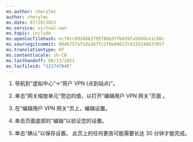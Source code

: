 ```yaml
---
ms.author: cherylmc
author: cherylmc
ms.date: 07/29/2021
ms.service: virtual-wan
ms.topic: include
ms.openlocfilehash: ec70cc8924863795f86637fb039fa5b9dce1c98c
ms.sourcegitcommit: 0046757af1da267fc2f0e88617c633524883795f
ms.translationtype: HT
ms.contentlocale: zh-CN
ms.lasthandoff: 08/13/2021
ms.locfileid: "121747045"
---
```

1. 导航到“虚拟中心”->“用户 VPN (点到站点)”。

1. 单击“网关缩放单元”旁边的值，以打开“编辑用户 VPN 网关”页面 。

1. 在“编辑用户 VPN 网关”页上，编辑设置。

1. 单击页面底部的“编辑”以验证您的设置。

1. 单击“确认”以保存设置。 此页上的任何更改可能需要长达 30 分钟才能完成。